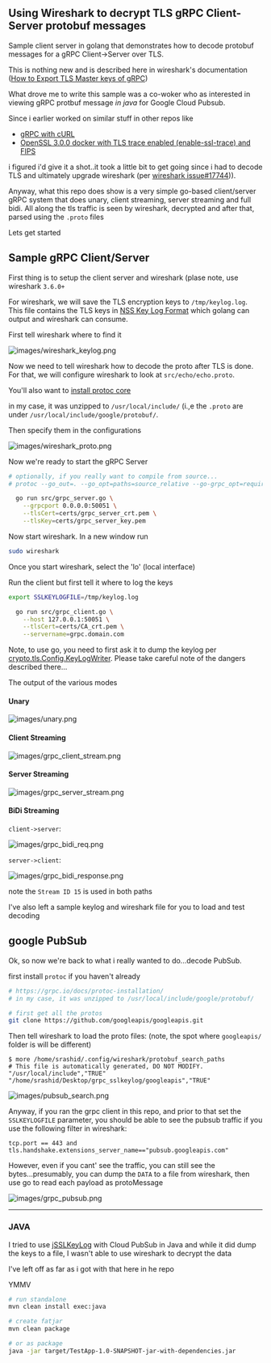 ## Using Wireshark to decrypt TLS gRPC Client-Server protobuf messages

Sample client server in golang that demonstrates how to decode protobuf messages for a gRPC Client->Server over TLS.

This is nothing new and is described here in wireshark's documentation ([How to Export TLS Master keys of gRPC](https://gitlab.com/wireshark/wireshark/-/wikis/How-to-Export-TLS-Master-keys-of-gRPC))

What drove me to write this sample was a co-woker who as interested in viewing gRPC protbuf message _in java_ for Google Cloud Pubsub.

Since i earlier worked on similar stuff in other repos like

* [gRPC with cURL](https://github.com/salrashid123/grpc_curl#tcptraces-for-request-and-response-grpc-calls)
* [OpenSSL 3.0.0 docker with TLS trace enabled (enable-ssl-trace) and FIPS](https://github.com/salrashid123/openssl_trace#tls-decryption-with-wireshark)


i figured i'd give it a shot..it took a little bit to get going since i had to decode TLS and ultimately upgrade wireshark (per [wireshark issue#17744](https://gitlab.com/wireshark/wireshark/-/issues/17744))).


Anyway, what this repo does show is a very simple go-based client/server gRPC system that does unary, client streaming, server streaming and full bidi.  All along the tls traffic is seen by wireshark, decrypted and after that, parsed using the `.proto` files


Lets get started

## Sample gRPC Client/Server

First thing is to setup the client server and wireshark (plase note, use wireshark `3.6.0+` 

For wireshark, we will save the TLS encryption keys to `/tmp/keylog.log`.  This file contains the TLS keys in  [NSS Key Log Format](https://developer.mozilla.org/en-US/docs/Mozilla/Projects/NSS/Key_Log_Format) which golang can output and wireshark can consume.

First tell wireshark where to find it

![images/wireshark_keylog.png](images/wireshark_keylog.png)


Now we need to tell wireshark how to decode the proto after TLS is done.  For that, we will configure wireshark to look at `src/echo/echo.proto`. 

You'll also want to [install protoc core](https://grpc.io/docs/protoc-installation/)

in my case, it was unzipped to `/usr/local/include/` (i.,e the `.proto` are under `/usr/local/include/google/protobuf/`.

Then specify them in the configurations


![images/wireshark_proto.png](images/wireshark_proto.png)


Now we're ready to start the gRPC Server

```bash
# optionally, if you really want to compile from source...
# protoc --go_out=. --go_opt=paths=source_relative --go-grpc_opt=require_unimplemented_servers=false --go-grpc_out=. --go-grpc_opt=paths=source_relative src/echo/echo.proto

  go run src/grpc_server.go \
    --grpcport 0.0.0.0:50051 \
    --tlsCert=certs/grpc_server_crt.pem \
    --tlsKey=certs/grpc_server_key.pem
```

Now start wireshark.  In a new window run

```bash
sudo wireshark
```

Once you start wireshark, select the 'lo' (local interface)

Run the client but first tell it where to log the keys

```bash
export SSLKEYLOGFILE=/tmp/keylog.log

  go run src/grpc_client.go \
    --host 127.0.0.1:50051 \
    --tlsCert=certs/CA_crt.pem \
    --servername=grpc.domain.com
```

Note, to use go, you need to first ask it to dump the keylog per [crypto.tls.Config.KeyLogWriter](https://pkg.go.dev/crypto/tls#Config.KeyLogWriter).  Please take careful note of the dangers described there...

The output of the various modes

#### Unary

![images/unary.png](images/unary.png)

#### Client Streaming

![images/grpc_client_stream.png](images/grpc_client_stream.png)

#### Server Streaming

![images/grpc_server_stream.png](images/grpc_server_stream.png)

#### BiDi Streaming

`client->server`:

![images/grpc_bidi_req.png](images/grpc_bidi_req.png)

`server->client`:

![images/grpc_bidi_response.png](images/grpc_bidi_response.png)


note the `Stream ID 15` is used in both paths

I've also left a sample keylog and wireshark file for you to load and test decoding

## google PubSub

Ok, so now we're back to what i really wanted to do...decode PubSub. 



first install `protoc` if you haven't already

```bash
# https://grpc.io/docs/protoc-installation/
# in my case, it was unzipped to /usr/local/include/google/protobuf/

# first get all the protos
git clone https://github.com/googleapis/googleapis.git
```

Then tell wireshark to load the proto files:  (note, the spot where `googleapis/` folder is will be different)

```
$ more /home/srashid/.config/wireshark/protobuf_search_paths
# This file is automatically generated, DO NOT MODIFY.
"/usr/local/include","TRUE"
"/home/srashid/Desktop/grpc_sslkeylog/googleapis","TRUE"
```

![images/pubsub_search.png](images/pubsub_search.png)

Anyway, if you ran the grpc client in this repo, and prior to that set the `SSLKEYLOGFILE` parameter, you should be able to see the pubsub traffic if you use the following
filter in wireshark:

```
tcp.port == 443 and tls.handshake.extensions_server_name=="pubsub.googleapis.com"
```

However, even if you cant' see the traffic, you can still see the bytes...presumably, you can dump the `DATA` to a file from wireshark, then use go to read each payload as protoMessage


![images/grpc_pubsub.png](images/grpc_pubsub.png)

---

### JAVA

I tried to use [jSSLKeyLog](https://jsslkeylog.github.io/) with Cloud PubSub in Java and while it did dump the keys to a file, I wasn't able to use wireshark to decrypt the data

I've left off as far as i got with that here in he repo

YMMV

```bash
# run standalone
mvn clean install exec:java

# create fatjar
mvn clean package

# or as package
java -jar target/TestApp-1.0-SNAPSHOT-jar-with-dependencies.jar
```

